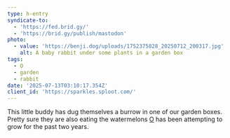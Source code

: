 ```yaml
---
type: h-entry
syndicate-to:
  - 'https://fed.brid.gy/'
  - 'https://brid.gy/publish/mastodon'
photo:
  - value: 'https://benji.dog/uploads/1752375828_20250712_200317.jpg'
    alt: A baby rabbit under some plants in a garden box
tags:
  - O
  - garden
  - rabbit
date: '2025-07-13T03:10:17.354Z'
client_id: 'https://sparkles.sploot.com/'
---
```

This little buddy has dug themselves a burrow in one of our garden boxes. Pretty sure they are also eating the watermelons [O](/tags/o) has been attempting to grow for the past two years.

